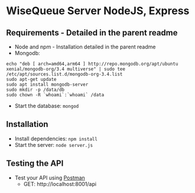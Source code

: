 # WiseQueue Server NodeJS, Express

## Requirements - Detailed in the parent readme

- Node and npm - Installation detailed in the parent readme
- Mongodb: 
```
echo "deb [ arch=amd64,arm64 ] http://repo.mongodb.org/apt/ubuntu xenial/mongodb-org/3.4 multiverse" | sudo tee /etc/apt/sources.list.d/mongodb-org-3.4.list
sudo apt-get update
sudo apt install mongodb-server
sudo mkdir -p /data/db
sudo chown -R `whoami`:`whoami` /data
```

- Start the database: `mongod`

## Installation

- Install dependencies: `npm install`
- Start the server: `node server.js`

## Testing the API
- Test your API using [Postman](https://chrome.google.com/webstore/detail/postman-rest-client-packa/fhbjgbiflinjbdggehcddcbncdddomop)
  - GET: http://localhost:8001/api
